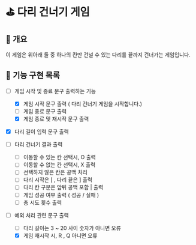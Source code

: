 # ⛳️ 다리 건너기 게임

## 🎱 개요

이 게임은 위아래 둘 중 하나의 칸만 건널 수 있는 다리를 끝까지 건너가는 게임입니다.

## 🎒 기능 구현 목록

- [ ] 게임 시작 및 종료 문구 출력하는 기능

  - [x] 게임 시작 문구 출력 ( 다리 건너기 게임을 시작합니다.)
  - [ ] 게임 종료 문구 출력
  - [x] 게임 종료 및 재시작 문구 출력

- [x] 다리 길이 입력 문구 출력
- [ ] 다리 건너기 결과 출력

  - [ ] 이동할 수 있는 칸 선택시, O 출력
  - [ ] 이동할 수 없는 칸 선택시, X 출력
  - [ ] 선택하지 않은 칸은 공백 처리
  - [ ] 다리 시작은 [ , 다리 끝은 ] 출력
  - [ ] 다리 칸 구분은 앞뒤 공백 포함 | 출력
  - [ ] 게임 성공 여부 출력 ( 성공 / 실패 )
  - [ ] 총 시도 횟수 출력

- [ ] 예외 처리 관련 문구 출력
  - [ ] 다리 길이는 3 ~ 20 사이 숫자가 아니면 오류
  - [x] 게임 재시작 시, R , Q 아니면 오류
